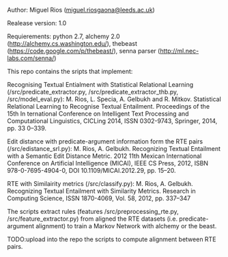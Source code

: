 Author: Miguel Rios (miguel.riosgaona@leeds.ac.uk)

Realease version: 1.0

Requierements: python 2.7, alchemy 2.0 (http://alchemy.cs.washington.edu/), thebeast (https://code.google.com/p/thebeast/), senna parser (http://ml.nec-labs.com/senna/)

This repo contains the sripts that implement: 

Recognising Textual Entialment with Statistical Relational Learning (/src/predicate_extractor.py, /src/predicate_extractor_thb.py, /src/model_eval.py): M. Rios, L. Specia, A. Gelbukh and R. Mitkov. Statistical Relational Learning to Recognise Textual Entailment. Proceedings of the 15th In    ternational Conference on Intelligent Text Processing and Computational Linguistics, CICLing 2014, ISSN 0302-9743, Springer, 2014, pp. 33    0–339.

Edit distance with predicate-argument information form the RTE pairs (/src/edistance_srl.py): M. Rios, A. Gelbukh. Recognizing Textual Entailment with a Semantic Edit Distance Metric. 2012 11th Mexican International Conference on Artificial Intelligence (MICAI), IEEE CS Press, 2012, ISBN 978-0-7695-4904-0, DOI 10.1109/MICAI.2012.29, pp. 15–20.

RTE with Similairity metrics (/src/classify.py): M. Rios, A. Gelbukh. Recognizing Textual Entailment with Similarity Metrics. Research in Computing Science, ISSN 1870-4069, Vol. 58, 2012, pp. 337–347


The scripts extract rules (features /src/preprocessing_rte.py, /src/feature_extractor.py) from aligned the RTE datasets (i.e. predicate-argument alignment) to train a Markov Network with alchemy or the beast.

TODO:upload into the repo the scripts to compute alignment between RTE pairs.


